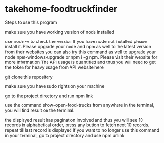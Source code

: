 # takehome-foodtruckfinder
Steps to use this program

make sure you have working version of node installed

use node -v to check the version
If you have node not installed please install it.
Please upgrade your node and npm as well to the latest version from their websites
you can also try this command as well to upgrade your node npm-windows-upgrade or npm i -g npm. Please visit their website for more information
The API usage is quantified and thus you will need to get the token for heavy usage from API website here

git clone this repository

make sure you have sudo rights on your machine

go to the project directory and run npm link

use the command show-open-food-trucks from anywhere in the terminal, you will find result on the terminal.

the displayed result has pagination involved and thus you will see 10 records in alphabetical order, press any button to fetch next 10 records.
repeat till last record is displayed
If you want to no longer use this command in your terminal, go to project directory and use npm unlink
